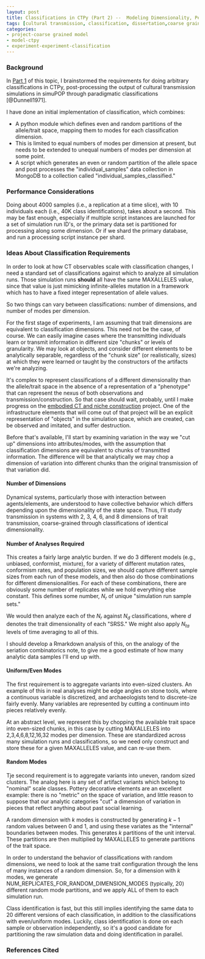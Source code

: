 ```yaml
---
layout: post
title: Classifications in CTPy (Part 2) --  Modeling Dimensionality, Performance
tags: [cultural transmission, classification, dissertation,coarse graining, simulation, ctpy]
categories: 
- project-coarse grained model
- model-ctpy
- experiment-experiment-classification
---
```


### Background ###

In [Part 1](/coarse%20grained%20model%20project/2013/07/13/ctpy-classification-designs.html) of this topic, I brainstormed the requirements for doing arbitrary classifications in CTPy, post-processing the output of cultural transmission simulations in simuPOP through paradigmatic classifications [@Dunnell1971].  

I have done an initial implementation of classification, which combines:

* A python module which defines even and random partitions of the allele/trait space, mapping them to modes for each classification dimension.
* This is limited to equal numbers of modes per dimension at present, but needs to be extended to unequal numbers of modes per dimension at some point.
* A script which generates an even or random partition of the allele space and post processes the "individual_samples" data collection in MongoDB to a collection called "individual_samples_classified."  


### Performance Considerations ###

Doing about 4000 samples (i.e., a replication at a time slice), with 10 individuals each (i.e., 40K class identifications), takes about a second.  This may be fast enough, especially if multiple script instances are launched for a set of simulation run ID's, or the primary data set is partitioned for processing along some dimension.  Or if we shard the primary database, and run a processing script instance per shard.  


### Ideas About Classification Requirements ###

In order to look at how CT observables scale with classification changes, I need a standard set of classifications against which to analyze all simulation runs.  Those simulation runs **should** all have the same MAXALLELES value, since that value is just mimicking infinite-alleles mutation in a framework which has to have a fixed integer representation of allele values.  

So two things can vary between classifications:  number of dimensions, and number of modes per dimension.  

For the first stage of experiments, I am assuming that trait dimensions are equivalent to classification dimensions.  This need not be the case, of course.  We can easily imagine cases where the transmitting individuals learn or transmit information in different size "chunks" or levels of granularity.  We may look at objects, and consider different elements to be analytically separable, regardless of the "chunk size" (or realistically, sizes) at which they were learned or taught by the constructors of the artifacts we're analyzing.  

It's complex to represent classifications of a different dimensionality than the allele/trait space in the absence of a representation of a "phenotype" that can represent the nexus of both observations and transmission/construction.  So that case should wait, probably, until I make progress on the [embodied CT and niche construction](/projects/nicheconstruction/) project.  One of the infrastructure elements that will come out of that project will be an explicit representation of "objects" in the simulation space, which are created, can be observed and imitated, and suffer destruction.  

Before that's available, I'll start by examining variation in the way we "cut up" dimensions into attributes/modes, with the assumption that classification dimensions are equivalent to chunks of transmitted information.  The difference will be that analytically we may chop a dimension of variation into different chunks than the original transmission of that variation did.   

#### Number of Dimensions ####

Dynamical systems, particularly those with interaction between agents/elements, are understood to have collective behavior which differs depending upon the dimensionality of the state space.  Thus, I'll study transmission in systems with 2, 3, 4, 6, and 8 dimensions of trait transmission, coarse-grained through classifications of identical dimensionality.  

#### Number of Analyses Required ####

This creates a fairly large analytic burden.  If we do 3 different models (e.g., unbiased, conformist, mixture), for a variety of different mutation rates, conformism rates, and population sizes, we should capture different sample sizes from each run of these models, and then also do those combinations for different dimensionalities.  For each of these combinations, there are obviously some number of replicates while we hold everything else constant.  This defines some number, $N_r$ of unique "simulation run sample sets."

We would then analyze each of the $N_r$ against $N_d$ classifications, where $d$ denotes the trait dimensionality of each "SRSS."  We might also apply $N_{ta}$ levels of time averaging to all of this.  

I should develop a Rmarkdown analysis of this, on the analogy of the seriation combinatorics note, to give me a good estimate of how many analytic data samples I'll end up with.  


#### Uniform/Even Modes ####

The first requirement is to aggregate variants into even-sized clusters.  An example of this in real analyses might be edge angles on stone tools, where a continuous variable is discretized, and archaeologists tend to discrete-ize fairly evenly. Many variables are represented by cutting a continuum into pieces relatively evenly.  

At an abstract level, we represent this by chopping the available trait space into even-sized chunks, in this case by cutting MAXALLELES into 2,3,4,6,8,12,16,32 modes per dimension.  These are standardized across many simulation runs and classifications, so we need only construct and store these for a given MAXALLELES value, and can re-use them.  

#### Random Modes ####

Tje second requirement is to aggregate variants into uneven, random sized clusters.  The analog here is any set of artifact variants which belong to "nominal" scale classes. Pottery decorative elements are an excellent example:  there is no "metric" on the space of variation, and little reason to suppose that our analytic categories "cut" a dimension of variation in pieces that reflect anything about past social learning.  

A random dimension with $k$ modes is constructed by generating $k-1$ random values between 0 and 1, and using these variates as the "internal" boundaries between modes.  This generates $k$ partitions of the unit interval.  These partitions are then multiplied by MAXALLELES to generate partitions of the trait space.  

In order to understand the behavior of classifications with random dimensions, we need to look at the same trait configuration through the lens of many instances of a random dimension.  So, for a dimension with $k$ modes, we generate NUM_REPLICATES_FOR_RANDOM_DIMENSION_MODES (typically, 20) different random mode partitions, and we apply ALL of them to each simulation run.  

Class identification is fast, but this still implies identifying the same data to 20 different versions of each classification, in addition to the classifications with even/uniform modes.  Luckily, class identification is done on each sample or observation independently, so it's a good candidate for partitioning the raw simulation data and doing identification in parallel.  

### References Cited ###



